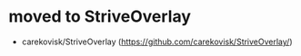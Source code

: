# moved to StriveOverlay

- carekovisk/StriveOverlay (https://github.com/carekovisk/StriveOverlay/)

